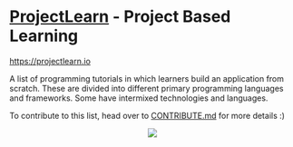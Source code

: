 # [ProjectLearn](https://projectlearn.io) - Project Based Learning
https://projectlearn.io

A list of programming tutorials in which learners build an application from scratch. These are divided into different primary programming languages and frameworks. Some have intermixed technologies and languages.

To contribute to this list, head over to [CONTRIBUTE.md](https://github.com/Xtremilicious/ProjectLearn-Project-Based-Learning/blob/master/CONTRIBUTE.md) for more details :)

<p align="center">
  <img src="https://i.ibb.co/ypzR4Qv/Screen-Shot-20200320134822.png">
</p>
